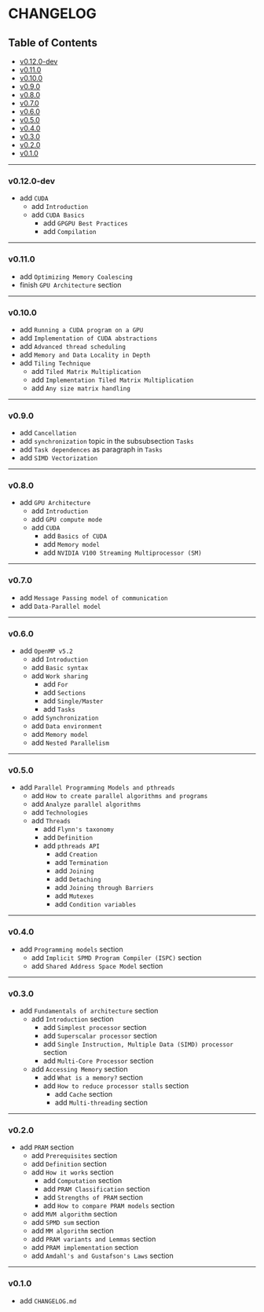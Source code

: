 <h1>CHANGELOG</h1>

<h2>Table of Contents</h2>

- [v0.12.0-dev](#v0120-dev)
- [v0.11.0](#v0110)
- [v0.10.0](#v0100)
- [v0.9.0](#v090)
- [v0.8.0](#v080)
- [v0.7.0](#v070)
- [v0.6.0](#v060)
- [v0.5.0](#v050)
- [v0.4.0](#v040)
- [v0.3.0](#v030)
- [v0.2.0](#v020)
- [v0.1.0](#v010)

--------------------

### v0.12.0-dev

- add `CUDA`
  - add `Introduction`
  - add `CUDA Basics`
    - add `GPGPU Best Practices`
    - add `Compilation`

--------------------

### v0.11.0

- add `Optimizing Memory Coalescing`
- finish `GPU Architecture` section

--------------------

### v0.10.0

- add `Running a CUDA program on a GPU`
- add `Implementation of CUDA abstractions`
- add `Advanced thread scheduling`
- add `Memory and Data Locality in Depth`
- add `Tiling Technique`
  - add `Tiled Matrix Multiplication`
  - add `Implementation Tiled Matrix Multiplication`
  - add `Any size matrix handling`

--------------------

### v0.9.0

- add `Cancellation`
- add `synchronization` topic in the subsubsection `Tasks`
- add `Task dependences` as paragraph in `Tasks`
- add `SIMD Vectorization`

--------------------

### v0.8.0

- add `GPU Architecture`
  - add `Introduction`
  - add `GPU compute mode`
  - add `CUDA`
    - add `Basics of CUDA`
    - add `Memory model`
    - add `NVIDIA V100 Streaming Multiprocessor (SM)`

--------------------

### v0.7.0

- add `Message Passing model of communication`
- add `Data-Parallel model`

--------------------

### v0.6.0

- add `OpenMP v5.2`
  - add `Introduction`
  - add `Basic syntax`
  - add `Work sharing`
    - add `For`
    - add `Sections`
    - add `Single/Master`
    - add `Tasks`
  - add `Synchronization`
  - add `Data environment`
  - add `Memory model`
  - add `Nested Parallelism`

--------------------

### v0.5.0

- add `Parallel Programming Models and pthreads`
  - add `How to create parallel algorithms and programs`
  - add `Analyze parallel algorithms`
  - add `Technologies`
  - add `Threads`
    - add `Flynn's taxonomy`
    - add `Definition`
    - add `pthreads API`
      - add `Creation`
      - add `Termination`
      - add `Joining`
      - add `Detaching`
      - add `Joining through Barriers`
      - add `Mutexes`
      - add `Condition variables`

--------------------

### v0.4.0

- add `Programming models` section
  - add `Implicit SPMD Program Compiler (ISPC)` section
  - add `Shared Address Space Model` section

--------------------

### v0.3.0

- add `Fundamentals of architecture` section
  - add `Introduction` section
    - add `Simplest processor` section
    - add `Superscalar processor` section
    - add `Single Instruction, Multiple Data (SIMD) processor` section
    - add `Multi-Core Processor` section
  - add `Accessing Memory` section
    - add `What is a memory?` section
    - add `How to reduce processor stalls` section
      - add `Cache` section
      - add `Multi-threading` section

--------------------

### v0.2.0

- add `PRAM` section
  - add `Prerequisites` section
  - add `Definition` section
  - add `How it works` section
    - add `Computation` section
    - add `PRAM Classification` section
    - add `Strengths of PRAM` section
    - add `How to compare PRAM models` section
  - add `MVM algorithm` section
  - add `SPMD sum` section
  - add `MM algorithm` section
  - add `PRAM variants and Lemmas` section
  - add `PRAM implementation` section
  - add `Amdahl's and Gustafson's Laws` section

--------------------

### v0.1.0

- add `CHANGELOG.md`
